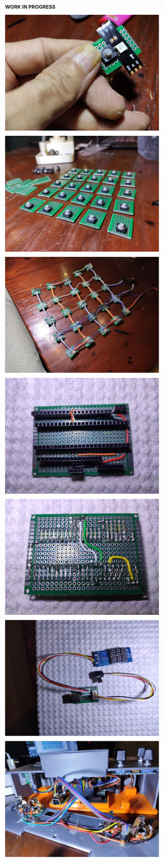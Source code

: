 ### WORK IN PROGRESS

[![button circuit board](../images/teensyExpression10_resized.jpg)](../images/teensyExpression10.jpg)

[![bunch of button circuit boards](../images/teensyExpression11_resized.jpg)](../images/teensyExpression11.jpg)

[![full button harness](../images/teensyExpression12_resized.jpg)](../images/teensyExpression12.jpg)

[![teensy circuit board top](../images/teensyExpression13_resized.jpg)](../images/teensyExpression13.jpg)

[![teensy circuit board back](../images/teensy_board_back_resized.jpg)](../images/teensy_board_back.jpg)

[![amp meter and usb board sub-circuit](../images/teensyExpression14_resized.jpg)](../images/teensyExpression14.jpg)

[![putting it together1](../images/teensyExpression16_resized.jpg)](../images/teensyExpression16.jpg)
